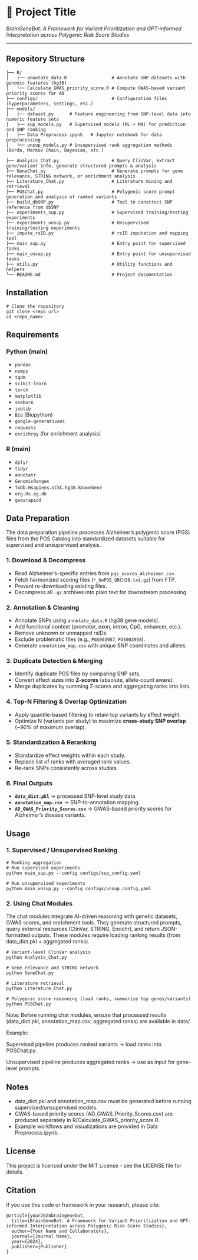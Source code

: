 # 🧬 Project Title

*BrainGeneBot: A Framework for Variant Prioritization and GPT-informed Interpretation across Polygenic Risk Score Studies*

---

## Repository Structure
```text
├── R/
│   ├── annotate_data.R                 # Annotate SNP datasets with genomic features (hg38)
│   └── Calculate_GWAS_priority_score.R # Compute GWAS-based variant priority scores for AD
├── configs/                            # Configuration files (hyperparameters, settings, etc.)
├── models/
│   ├── dataset.py      # Feature engineering from SNP-level data into numeric feature sets
│   ├── sup_models.py   # Supervised models (ML + NN) for prediction and SNP ranking
│   ├── Data Preprocess.ipynb   # Jupyter notebook for data preprocessing
│   └── unsup_models.py # Unsupervised rank aggregation methods (Borda, Markov Chain, Bayesian, etc.)

├── Analysis_Chat.py                    # Query ClinVar, extract gene/variant info, generate structured prompts & analysis
├── GeneChat.py                         # Generate prompts for gene relevance, STRING network, or enrichment analysis
├── Literature_Chat.py                  # Literature mining and retrieval
├── PGSChat.py                          # Polygenic score prompt generation and analysis of ranked variants
├── build_dbSNP.py                      # Tool to construct SNP reference from dbSNP
├── experiments_sup.py                  # Supervised training/testing experiments
├── experiments_unsup.py                # Unsupervised training/testing experiments
├── impute_rsID.py                      # rsID imputation and mapping tool
├── main_sup.py                         # Entry point for supervised tasks
├── main_unsup.py                       # Entry point for unsupervised tasks
├── utils.py                            # Utility functions and helpers
└── README.md                           # Project documentation
```

## Installation
```text
# Clone the repository
git clone <repo_url>
cd <repo_name>
```
## Requirements
### Python (main)
- `pandas`
- `numpy`
- `tqdm`
- `scikit-learn`
- `torch`
- `matplotlib`
- `seaborn`
- `joblib`
- `Bio` (Biopython)
- `google-generativeai`
- `requests`
- `enrichrpy` (for enrichment analysis)

### R (main)
- `dplyr`
- `tidyr`
- `annotatr`
- `GenomicRanges`
- `TxDb.Hsapiens.UCSC.hg38.knownGene`
- `org.Hs.eg.db`
- `gwasrapidd`




## Data Preparation

The data preparation pipeline processes Alzheimer’s polygenic score (PGS) files from the PGS Catalog into standardized datasets suitable for supervised and unsupervised analysis.

### 1. Download & Decompress
- Read Alzheimer’s-specific entries from `pgs_scores_Alzheimer.csv`.
- Fetch harmonized scoring files (`*_hmPOS_GRCh38.txt.gz`) from FTP.
- Prevent re-downloading existing files.
- Decompress all `.gz` archives into plain text for downstream processing.

### 2. Annotation & Cleaning
- Annotate SNPs using `annotate_data.R` (hg38 gene models).
- Add functional context (promoter, exon, intron, CpG, enhancer, etc.).
- Remove unknown or unmapped rsIDs.
- Exclude problematic files (e.g., `PGS003957`, `PGS003958`).
- Generate `annotation_map.csv` with unique SNP coordinates and alleles.

### 3. Duplicate Detection & Merging
- Identify duplicate PGS files by comparing SNP sets.
- Convert effect sizes into **Z-scores** (absolute, allele-count aware).
- Merge duplicates by summing Z-scores and aggregating ranks into lists.

### 4. Top-N Filtering & Overlap Optimization
- Apply quantile-based filtering to retain top variants by effect weight.
- Optimize N (variants per study) to maximize **cross-study SNP overlap** (~90% of maximum overlap).

### 5. Standardization & Reranking
- Standardize effect weights within each study.
- Replace list of ranks with averaged rank values.
- Re-rank SNPs consistently across studies.

### 6. Final Outputs
- **`data_dict.pkl`** → processed SNP-level study data.
- **`annotation_map.csv`** → SNP-to-annotation mapping.
- **`AD_GWAS_Priority_Scores.csv`** → GWAS-based priority scores for Alzheimer’s disease variants.




## Usage
### 1. Supervised / Unsupervised Ranking
```text
# Ranking aggregation
# Run supervised experiments
python main_sup.py --config configs/sup_config.yaml

# Run unsupervised experiments
python main_unsup.py --config configs/unsup_config.yaml
```
### 2. Using Chat Modules
The chat modules integrate AI-driven reasoning with genetic datasets, GWAS scores, and enrichment tools.
They generate structured prompts, query external resources (ClinVar, STRING, Enrichr), and return JSON-formatted outputs.
These modules require loading ranking results (from data_dict.pkl + aggregated ranks).
```text
# Variant-level ClinVar analysis
python Analysis_Chat.py

# Gene relevance and STRING network
python GeneChat.py

# Literature retrieval
python Literature_Chat.py

# Polygenic score reasoning (load ranks, summarize top genes/variants)
python PGSChat.py
```

Note: Before running chat modules, ensure that processed results (data_dict.pkl, annotation_map.csv, aggregated ranks) are available in data/.

Example:

Supervised pipeline produces ranked variants → load ranks into PGSChat.py.

Unsupervised pipeline produces aggregated ranks → use as input for gene-level prompts.
## Notes
- data_dict.pkl and annotation_map.csv must be generated before running supervised/unsupervised models.
- GWAS-based priority scores (AD_GWAS_Priority_Scores.csv) are produced separately in R/Calculate_GWAS_priority_score.R.
- Example workflows and visualizations are provided in Data Preprocess.ipynb.

## License
This project is licensed under the MIT License - see the LICENSE file for details.

## Citation
If you use this code or framework in your research, please cite:
```text
@article{your2024braingenebot,
  title={BrainGeneBot: A Framework for Variant Prioritization and GPT-informed Interpretation across Polygenic Risk Score Studies},
  author={Your Name and Collaborators},
  journal={Journal Name},
  year={2024},
  publisher={Publisher}
}
```
